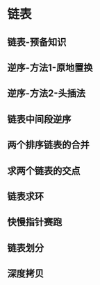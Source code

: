 # 链表
## 链表-预备知识
## 逆序-方法1-原地置换
## 逆序-方法2-头插法
## 链表中间段逆序
## 两个排序链表的合并
## 求两个链表的交点
## 链表求环
## 快慢指针赛跑
## 链表划分
## 深度拷贝
